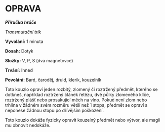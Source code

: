 # OPRAVA

***Příručka hráče***

*Transmutační trik*

**Vyvolání:** 1 minuta

**Dosah:** Dotyk

**Složky:** V, P, S (dva magnetovce)

**Trvání:** Ihned

**Povolání:** Bard, čaroděj, druid, klerik, kouzelník

Toto kouzlo opraví jeden rozbitý, zlomený či roztržený předmět, kterého se dotkneš, například roztržený článek řetězu, dvě půlky zlomeného klíče, roztržený plášť nebo prosakující měch na víno. Pokud není zlom nebo trhlina v žádném svém rozměru větší než 1 stopa, předmět se opraví a neponese žádnou stopu po dřívějším poškození. 

Toto kouzlo dokáže fyzicky opravit kouzelný předmět nebo výtvor, ale magii mu obnovit nedokáže.